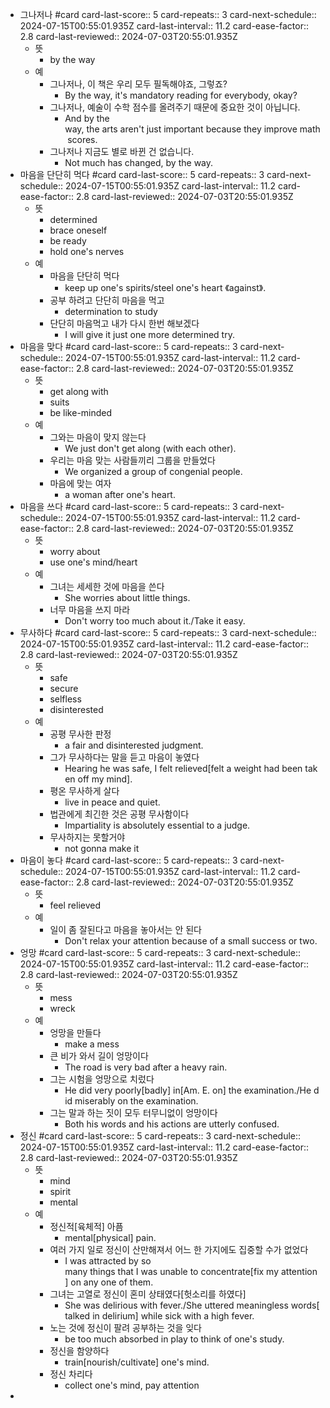 - 그나저나 #card
  card-last-score:: 5
  card-repeats:: 3
  card-next-schedule:: 2024-07-15T00:55:01.935Z
  card-last-interval:: 11.2
  card-ease-factor:: 2.8
  card-last-reviewed:: 2024-07-03T20:55:01.935Z
	- 뜻
		- by the way
	- 예
		- 그나저나, 이 책은 우리 모두 필독해야죠, 그렇죠?
			- By the way, it's mandatory reading for everybody, okay?
		- 그나저나, 예술이 수학 점수를 올려주기 때문에 중요한 것이 아닙니다.
			- And by the way, the arts aren't just important because they improve math scores.
		- 그나저나 지금도 별로 바뀐 건 없습니다.
			- Not much has changed, by the way.
- 마음을 단단히 먹다 #card
  card-last-score:: 5
  card-repeats:: 3
  card-next-schedule:: 2024-07-15T00:55:01.935Z
  card-last-interval:: 11.2
  card-ease-factor:: 2.8
  card-last-reviewed:: 2024-07-03T20:55:01.935Z
	- 뜻
		- determined
		- brace oneself
		- be ready
		- hold one's nerves
	- 예
		- 마음을 단단히 먹다
			- keep up one's spirits/steel one's heart 《against》.
		- 공부 하려고 단단히 마음을 먹고
			- determination to study
		- 단단히 마음먹고 내가 다시 한번 해보겠다
			- I will give it just one more determined try.
- 마음을 맞다 #card
  card-last-score:: 5
  card-repeats:: 3
  card-next-schedule:: 2024-07-15T00:55:01.935Z
  card-last-interval:: 11.2
  card-ease-factor:: 2.8
  card-last-reviewed:: 2024-07-03T20:55:01.935Z
	- 뜻
		- get along with
		- suits
		- be like-minded
	- 예
		- 그와는 마음이 맞지 않는다
			- We just don't get along (with each other).
		- 우리는 마음 맞는 사람들끼리 그룹을 만들었다
			- We organized a group of congenial people.
		- 마음에 맞는 여자
			- a woman after one's heart.
- 마음을 쓰다 #card
  card-last-score:: 5
  card-repeats:: 3
  card-next-schedule:: 2024-07-15T00:55:01.935Z
  card-last-interval:: 11.2
  card-ease-factor:: 2.8
  card-last-reviewed:: 2024-07-03T20:55:01.935Z
	- 뜻
		- worry about
		- use one's mind/heart
	- 예
		- 그녀는 세세한 것에 마음을 쓴다
			- She worries about little things.
		- 너무 마음을 쓰지 마라
			- Don't worry too much about it./Take it easy.
- 무사하다 #card
  card-last-score:: 5
  card-repeats:: 3
  card-next-schedule:: 2024-07-15T00:55:01.935Z
  card-last-interval:: 11.2
  card-ease-factor:: 2.8
  card-last-reviewed:: 2024-07-03T20:55:01.935Z
	- 뜻
		- safe
		- secure
		- selfless
		- disinterested
	- 예
		- 공평 무사한 판정
			- a fair and disinterested judgment.
		- 그가 무사하다는 말을 듣고 마음이 놓였다
			- Hearing he was safe, I felt relieved[felt a weight had been taken off my mind].
		- 평온 무사하게 살다
			- live in peace and quiet.
		- 법관에게 최긴한 것은 공평 무사함이다
			- Impartiality is absolutely essential to a judge.
		- 무사하지는 못할거야
			- not gonna make it
- 마음이 놓다 #card
  card-last-score:: 5
  card-repeats:: 3
  card-next-schedule:: 2024-07-15T00:55:01.935Z
  card-last-interval:: 11.2
  card-ease-factor:: 2.8
  card-last-reviewed:: 2024-07-03T20:55:01.935Z
	- 뜻
		- feel relieved
	- 예
		- 일이 좀 잘된다고 마음을 놓아서는 안 된다
			- Don't relax your attention because of a small success or two.
- 엉망 #card
  card-last-score:: 5
  card-repeats:: 3
  card-next-schedule:: 2024-07-15T00:55:01.935Z
  card-last-interval:: 11.2
  card-ease-factor:: 2.8
  card-last-reviewed:: 2024-07-03T20:55:01.935Z
	- 뜻
		- mess
		- wreck
	- 예
		- 엉망을 만들다
			- make a mess
		- 큰 비가 와서 길이 엉망이다
			- The road is very bad after a heavy rain.
		- 그는 시험을 엉망으로 치렀다
			- He did very poorly[badly] in[Am. E. on] the examination./He did miserably on the examination.
		- 그는 말과 하는 짓이 모두 터무니없이 엉망이다
			- Both his words and his actions are utterly confused.
- 정신 #card
  card-last-score:: 5
  card-repeats:: 3
  card-next-schedule:: 2024-07-15T00:55:01.935Z
  card-last-interval:: 11.2
  card-ease-factor:: 2.8
  card-last-reviewed:: 2024-07-03T20:55:01.935Z
	- 뜻
		- mind
		- spirit
		- mental
	- 예
		- 정신적[육체적] 아픔
			- mental[physical] pain.
		- 여러 가지 일로 정신이 산만해져서 어느 한 가지에도 집중할 수가 없었다
			- I was attracted by so many things that I was unable to concentrate[fix my attention] on any one of them.
		- 그녀는 고열로 정신이 혼미 상태였다[헛소리를 하였다]
			- She was delirious with fever./She uttered meaningless words[talked in delirium] while sick with a high fever.
		- 노는 것에 정신이 팔려 공부하는 것을 잊다
			- be too much absorbed in play to think of one's study.
		- 정신을 함양하다
			- train[nourish/cultivate] one's mind.
		- 정신 차리다
			- collect one's mind, pay attention
-